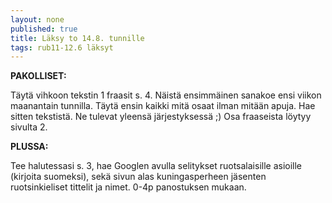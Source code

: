 ```yaml
---
layout: none
published: true
title: Läksy to 14.8. tunnille
tags: rub11-12.6 läksyt
---
```

**PAKOLLISET:**

Täytä vihkoon tekstin 1 fraasit s. 4. Näistä ensimmäinen sanakoe ensi viikon maanantain tunnilla. Täytä ensin kaikki mitä osaat ilman mitään apuja. Hae sitten tekstistä. Ne tulevat yleensä järjestyksessä ;) Osa fraaseista löytyy sivulta 2.

**PLUSSA:**

Tee halutessasi s. 3, hae Googlen avulla selitykset ruotsalaisille asioille (kirjoita suomeksi), sekä sivun alas kuningasperheen jäsenten ruotsinkieliset tittelit ja nimet. 0-4p panostuksen mukaan.
